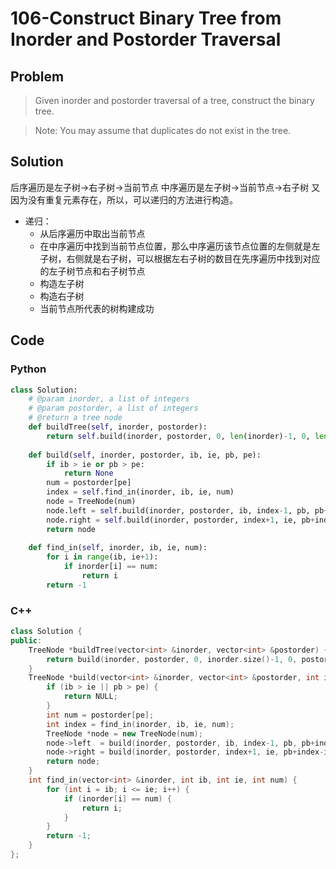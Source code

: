 # 106-Construct Binary Tree from Inorder and Postorder Traversal

## Problem

> Given inorder and postorder traversal of a tree, construct the binary tree.

> Note:
You may assume that duplicates do not exist in the tree.

## Solution

后序遍历是左子树->右子树->当前节点
中序遍历是左子树->当前节点->右子树
又因为没有重复元素存在，所以，可以递归的方法进行构造。

- 递归：
	- 从后序遍历中取出当前节点
	- 在中序遍历中找到当前节点位置，那么中序遍历该节点位置的左侧就是左子树，右侧就是右子树，可以根据左右子树的数目在先序遍历中找到对应的左子树节点和右子树节点
	- 构造左子树
	- 构造右子树
	- 当前节点所代表的树构建成功


## Code

### Python

```python
class Solution:
    # @param inorder, a list of integers
    # @param postorder, a list of integers
    # @return a tree node
    def buildTree(self, inorder, postorder):
        return self.build(inorder, postorder, 0, len(inorder)-1, 0, len(postorder)-1)
    
    def build(self, inorder, postorder, ib, ie, pb, pe):
        if ib > ie or pb > pe:
            return None
        num = postorder[pe]
        index = self.find_in(inorder, ib, ie, num)
        node = TreeNode(num)
        node.left = self.build(inorder, postorder, ib, index-1, pb, pb+index-ib-1)
        node.right = self.build(inorder, postorder, index+1, ie, pb+index-ib, pe-1)
        return node
    
    def find_in(self, inorder, ib, ie, num):
        for i in range(ib, ie+1):
            if inorder[i] == num:
                return i
        return -1 
```

### C++

```cpp
class Solution {
public:
    TreeNode *buildTree(vector<int> &inorder, vector<int> &postorder) {
        return build(inorder, postorder, 0, inorder.size()-1, 0, postorder.size()-1);
    }
    TreeNode *build(vector<int> &inorder, vector<int> &postorder, int ib, int ie, int pb, int pe) {
        if (ib > ie || pb > pe) {
            return NULL;
        }
        int num = postorder[pe];
        int index = find_in(inorder, ib, ie, num);
        TreeNode *node = new TreeNode(num);
        node->left  = build(inorder, postorder, ib, index-1, pb, pb+index-ib-1);
        node->right = build(inorder, postorder, index+1, ie, pb+index-ib, pe-1);
        return node;
    }
    int find_in(vector<int> &inorder, int ib, int ie, int num) {
        for (int i = ib; i <= ie; i++) {
            if (inorder[i] == num) {
                return i;
            }
        }
        return -1;
    }
};
```